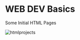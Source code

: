 # WEB DEV Basics

Some Initial HTML Pages

![htmlprojects](https://user-images.githubusercontent.com/73244900/107027369-0cc59300-67d2-11eb-8a23-aa92de6f3e9b.gif)


